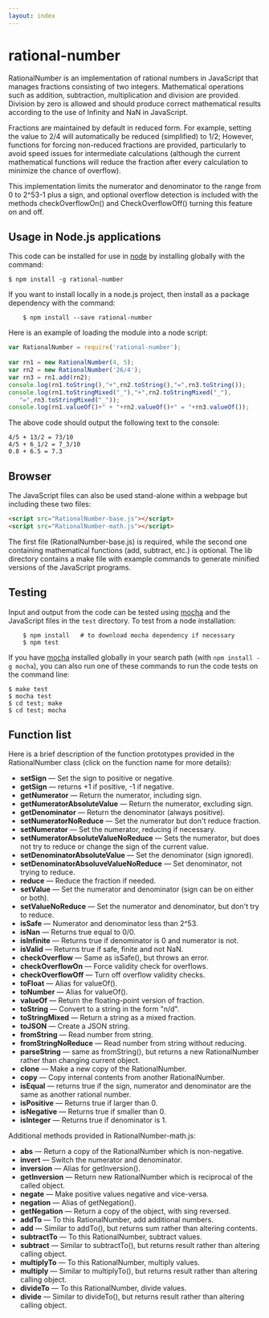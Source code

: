 ```yaml
---
layout: index
---
```


rational-number
===============

RationalNumber is an implementation of rational numbers in JavaScript
that manages fractions consisting of two integers.  Mathematical
operations such as addition, subtraction, multiplication and division
are provided.  Division by zero is allowed and should produce correct
mathematical results according to the use of Infinity and NaN in
JavaScript.

Fractions are maintained by default in reduced form.  For example,
setting the value to 2/4 will automatically be reduced (simplified)
to 1/2; However, functions for forcing non-reduced fractions are
provided, particularly to avoid speed issues for intermediate
calculations (although the current mathematical functions will reduce
the fraction after every calculation to minimize the chance of overflow).

This implementation limits the numerator and denominator to the
range from 0 to 2^53-1 plus a sign, and optional overflow
detection is included with the methods checkOverflowOn()
and CheckOverflowOff() turning this feature on and off.


## Usage in Node.js applications

This code can be installed for use in [node](http://nodejs.org) by 
installing globally with the command:

``` Shell
$ npm install -g rational-number
```

If you want to install locally in a node.js project, then install as a package
dependency with the command:

``` Shell
    $ npm install --save rational-number
```

Here is an example of loading the module into a node script:

``` javascript
var RationalNumber = require('rational-number');
    
var rn1 = new RationalNumber(4, 5);
var rn2 = new RationalNumber('26/4');
var rn3 = rn1.add(rn2);
console.log(rn1.toString(),"+",rn2.toString(),"=",rn3.toString());
console.log(rn1.toStringMixed("_"),"+",rn2.toStringMixed("_"),
   "=",rn3.toStringMixed("_"));
console.log(rn1.valueOf()+" + "+rn2.valueOf()+" = "+rn3.valueOf());
```

The above code should output the following text to the console:

    4/5 + 13/2 = 73/10
    4/5 + 6_1/2 = 7_3/10
    0.8 + 6.5 = 7.3


## Browser

The JavaScript files can also be used stand-alone within a
webpage but including these two files:

``` HTML
<script src="RationalNumber-base.js"></script>
<script src="RationalNumber-math.js"></script>
```

The first file (RationalNumber-base.js) is required, while the second
one containing mathematical functions (add, subtract, etc.) is optional.
The lib directory contains a make file with example commands to generate
minified versions of the JavaScript programs.


## Testing

Input and output from the code can be tested using [mocha](http://mochajs.org) 
and the JavaScript files in the `test` directory.  To test from a node 
installation:

``` Shell
    $ npm install   # to download mocha dependency if necessary
    $ npm test
```

If you have [mocha](http://mochajs.org) installed globally in your search
path (with `npm install -g mocha`), you can also run one of these commands
to run the code tests on the command line:

``` Shell
$ make test
$ mocha test
$ cd test; make
$ cd test; mocha
```


## Function list

Here is a brief description of the function prototypes provided in 
the RationalNumber class (click on the function name for more details):

* **setSign** &mdash; Set the sign to positive or negative.
* **getSign** &mdash; returns +1 if positive, -1 if negative.
* **getNumerator** &mdash; Return the numerator, including sign.
* **getNumeratorAbsoluteValue** &mdash; Return the numerator, excluding sign.
* **getDenominator** &mdash; Return the denominator (always positive).
* **setNumeratorNoReduce** &mdash; Set the numerator but don't reduce fraction.
* **setNumerator** &mdash; Set the numerator, reducing if necessary.
* **setNumeratorAbsoluteValueNoReduce** &mdash; Sets the numerator, but does not try to reduce or change the sign of the current value.
* **setDenominatorAbsoluteValue** &mdash; Set the denominator (sign ignored).
* **setDenominatorAbsoluveValueNoReduce** &mdash; Set denominator, not trying to reduce.
* **reduce** &mdash; Reduce the fraction if needed.
* **setValue** &mdash; Set the numerator and denominator (sign can be on either or both).
* **setValueNoReduce** &mdash; Set the numerator and denominator, but don't try to reduce.
* **isSafe** &mdash; Numerator and denominator less than 2^53.
* **isNan** &mdash; Returns true equal to 0/0.
* **isInfinite** &mdash; Returns true if denominator is 0 and numerator is not.
* **isValid** &mdash; Returns true if safe, finite and not NaN.
* **checkOverflow** &mdash; Same as isSafe(), but throws an error.
* **checkOverflowOn** &mdash; Force validity check for overflows.
* **checkOverflowOff** &mdash; Turn off overflow validity checks.
* **toFloat** &mdash; Alias for valueOf().
* **toNumber** &mdash; Alias for valueOf().
* **valueOf** &mdash; Return the floating-point version of fraction.
* **toString** &mdash; Convert to a string in the form "n/d".
* **toStringMixed** &mdash; Return a string as a mixed fraction.
* **toJSON** &mdash; Create a JSON string.
* **fromString** &mdash; Read number from string.
* **fromStringNoReduce** &mdash; Read number from string without reducing.
* **parseString** &mdash; same as fromString(), but returns a new RationalNumber rather than changing current object.
* **clone** &mdash; Make a new copy of the RationalNumber.
* **copy** &mdash; Copy internal contents from another RationalNumber.
* **isEqual** &mdash; returns true if the sign, numerator and denominator are the same as another rational number.
* **isPositive** &mdash; Returns true if larger than 0.
* **isNegative** &mdash; Returns true if smaller than 0.
* **isInteger** &mdash; Returns true if denominator is 1.

Additional methods provided in RationalNumber-math.js:

* **abs** &mdash; Return a copy of the RationalNumber which is non-negative.
* **invert** &mdash; Switch the numerator and denominator.
* **inversion** &mdash; Alias for getInversion().
* **getInversion** &mdash; Return new RationalNumber which is reciprocal of the called object.
* **negate** &mdash; Make positive values negative and vice-versa.
* **negation** &mdash; Alias of getNegation().
* **getNegation** &mdash; Return a copy of the object, with sing reversed.
* **addTo** &mdash; To this RationalNumber, add additional numbers.
* **add** &mdash; Similar to addTo(), but returns sum rather than altering contents.
* **subtractTo** &mdash; To this RationalNumber, subtract values.
* **subtract** &mdash; Similar to subtractTo(), but returns result rather than altering calling object.
* **multiplyTo** &mdash; To this RationalNumber, multiply values.
* **multiply** &mdash; Similar to multiplyTo(), but returns result rather than altering calling object.
* **divideTo** &mdash; To this RationalNumber, divide values.
* **divide** &mdash; Similar to divideTo(), but returns result rather than altering calling object.



